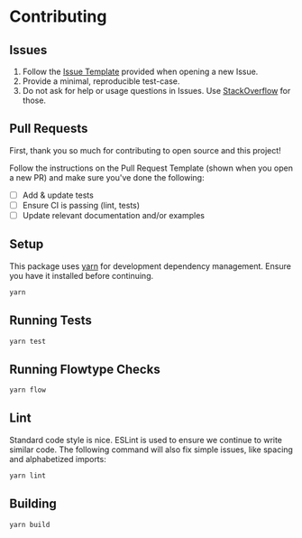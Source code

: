 # Contributing

## Issues

1. Follow the [Issue Template](./.github/ISSUE_TEMPLATE.md) provided when opening a new Issue.
2. Provide a minimal, reproducible test-case.
3. Do not ask for help or usage questions in Issues. Use [StackOverflow](http://stackoverflow.com) for those.

## Pull Requests

First, thank you so much for contributing to open source and this project!

Follow the instructions on the Pull Request Template (shown when you open a new PR) and make sure you've done the following:

- [ ] Add & update tests
- [ ] Ensure CI is passing (lint, tests)
- [ ] Update relevant documentation and/or examples

## Setup

This package uses [yarn](https://yarnpkg.com) for development dependency management. Ensure you have it installed before continuing.

```sh
yarn
```

## Running Tests

```sh
yarn test
```

## Running Flowtype Checks

```sh
yarn flow
```

## Lint

Standard code style is nice. ESLint is used to ensure we continue to write similar code. The following command will also fix simple issues, like spacing and alphabetized imports:

```sh
yarn lint
```

## Building

```sh
yarn build
```
